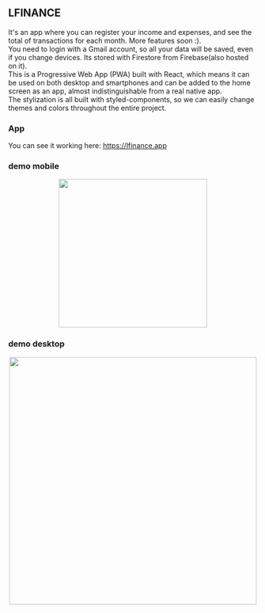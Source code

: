 ## LFINANCE
It's an app where you can register your income and expenses, and see the total of transactions for  each month. More features soon :).<br>
You need to login with a Gmail account, so all your data will be saved, even if you change devices. Its stored with Firestore from Firebase(also hosted on it). <br>
This is a Progressive Web App (PWA) built with React, which means it can be used on both desktop and smartphones and can be added to the home screen as an app, almost indistinguishable from a real native app.<br>
The stylization is all built with styled-components, so we can easily change themes and colors throughout the entire project.<br>


### App
You can see it working here: https://lfinance.app

### demo mobile
<div align="center">
<img src="https://github.com/andlukass/lfinance/assets/46944875/9c06f6e5-ad84-4f30-98dd-fdfc045f4f1b" width="300px">
</div>

### demo desktop 
<div align="center">
<img src="https://github.com/andlukass/lfinance/assets/46944875/7761fae7-1095-43ad-a696-1c6410882434" width="500px">
</div>

